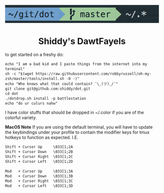 <div align="center">
  <a href="https://github.com/posquit0/dotfiles" title="Shiddy's DawtFayels">
    <img alt="Shiddy's dotfiles" src="https://raw.githubusercontent.com/shiddy/dot/master/dawtimg.png?token=ADq2K9r11OARwOZ-caLO-FfmzlH-MvUZks5bNTOdwA%3D%3D"/>
  </a>
  <br/>
  <h1>Shiddy's DawtFayels</h1>
</div>

to get started on a freshy do:

    echo "I am a bad kid and I paste things from the internet into my terminal"
    sh -c "$(wget https://raw.githubusercontent.com/robbyrussell/oh-my-zsh/master/tools/install.sh -O -)"
    echo "Who knows what that could contain? ¯\_(ツ)_/¯"
    git clone git@github.com:shiddy/dot.git
    cd dot
    ./dotdrop.sh install -p battlestation
    echo "do ur culurs nahw"


I have color stuffs that should be dropped in ~/.color if you are of the colorful variety.


**MacOS Note**
If you are using the default terminal, you will have to update the keybindings under your profile to contain the modifier keys for tmux hotkeys to function as expected. I.E.

```
Shift + Cursor Up     \033[1;2A
Shift + Cursor Down   \033[1;2B
Shift + Cursor Right  \033[1;2C
Shift + Cursor Left   \033[1;2D

Mod   + Cursor Up     \033[1;3A
Mod   + Cursor Down   \033[1;3B
Mod   + Cursor Right  \033[1;3C
Mod   + Cursor Left   \033[1;3D
```
